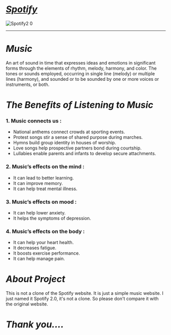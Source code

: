 # _[Spotify](https://new-spotify-clone.vercel.app/)_

![Spotify2 0](https://user-images.githubusercontent.com/90378786/197281403-a33d8c78-21b4-486b-9064-02a9c28ec76e.png)

---

# _Music_
  An art of sound in time that expresses ideas and emotions in significant forms through the elements of rhythm, melody, harmony, and color.
  The tones or sounds employed, occurring in single line (melody) or multiple lines (harmony), and sounded or to be sounded by one or more voices or instruments, or both.
  
# _The Benefits of Listening to Music_
### 1. Music connects us :
- National anthems connect crowds at sporting events.
- Protest songs stir a sense of shared purpose during marches.
- Hymns build group identity in houses of worship.
- Love songs help prospective partners bond during courtship.
- Lullabies enable parents and infants to develop secure attachments.

### 2. Music’s effects on the mind :
- It can lead to better learning.
- It can improve memory.
- It can help treat mental illness.

### 3. Music’s effects on mood :
- It can help lower anxiety.
- It helps the symptoms of depression.

### 4. Music’s effects on the body :
- It can help your heart health.
- It decreases fatigue.
- It boosts exercise performance.
- It can help manage pain.


# _About Project_
This is not a clone of the Spotify website. It is just a simple music website. I just named it Spotify 2.0, it's not a clone. So please don't compare it with the original website.




# _Thank you...._


